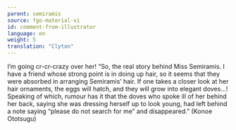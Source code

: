 ```yaml
---
parent: semiramis
source: fgo-material-vi
id: comment-from-illustrator
language: en
weight: 5
translation: "Clyton"
---
```


I’m going cr-cr-crazy over her! “So, the real story behind Miss Semiramis. I have a friend whose strong point is in doing up hair, so it seems that they were absorbed in arranging Semiramis’ hair. If one takes a closer look at her hair ornaments, the eggs will hatch, and they will grow into elegant doves…! Speaking of which, rumour has it that the doves who spoke ill of her behind her back, saying she was dressing herself up to look young, had left behind a note saying “please do not search for me” and disappeared.” (Konoe Ototsugu)
